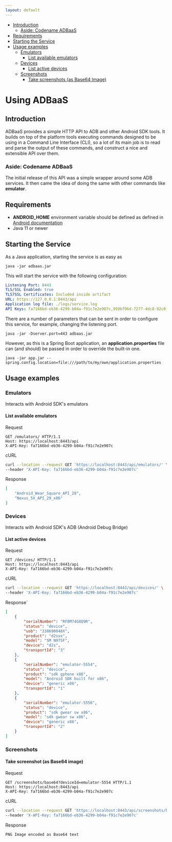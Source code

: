```yaml
---
layout: default
---
```


* [Introduction](#introduction)
    - [Aside: Codename ADBaaS](#aside-codename-adbaas)
* [Requirements](#requirements)
* [Starting the Service](#starting-the-service)
* [Usage examples](#usage-examples)
    - [Emulators](#emulators)
        - [List available emulators](#list-available-emulators)
    - [Devices](#devices)
        - [List active devices](#list-active-devices)
    - [Screenshots](#screenshots)
        - [Take screenshots (as Base64 Image)](#take-screenshot-as-base64-image)

# Using ADBaaS

## Introduction
ADBaaS provides a simple HTTP API to ADB and other Android SDK tools. It builds on top of the platform tools executing commands designed to be using in a Command Line Interface (CLI), so a lot of its main job is to read and parse the output of these commands, and construct a nice and extensible API over them.

### Aside: Codename ADBaaS
The initial release of this API was a simple wrapper around some ADB services. It then came the idea of doing the same with other commands like **emulator**.

## Requirements

* **ANDROID_HOME** environment variable should be defined as defined in [Android documentation](https://developer.android.com/studio/command-line/variables)
* Java 11 or newer

## Starting the Service

As a Java application, starting the service is as easy as

```shell script
java -jar adbaas.jar
```

This will start the service with the following configuration:

```yaml
Listening Port: 8443
TLS/SSL Enabled: true
TLS7SSL Certificates: Included inside artifact
URL: https://127.0.0.1:8443/api
Application log file: ./logs/service.log
API Keys: fa7166bd-eb36-4299-b04a-f91c7e2e907c,959bf96d-7277-4dc8-92c0-747571c1d92b,c2d94953-01bc-439d-892f-e25c2777f41e #Test API Keys
```

There are a number of parameters that can be sent in order to configure this service, for example, changing the listening port.

```shell script
java -jar -Dserver.port=443 adbaas.jar
```

However, as this is a Spring Boot application, an **application.properties** file can (and should) be passed in order to override the built-in one.

```shell script
java -jar app.jar --spring.config.location=file:///path/to/my/own/application.properties
```

## Usage examples

### Emulators

Interacts with Android SDK's emulators

#### List available emulators

Request

```
GET /emulators/ HTTP/1.1
Host: https://localhost:8443/api
X-API-Key: fa7166bd-eb36-4299-b04a-f91c7e2e907c
```

cURL
```sh
curl --location --request GET 'https://localhost:8443/api/emulators/' \
--header 'X-API-Key: fa7166bd-eb36-4299-b04a-f91c7e2e907c'
```

Response

```json
[
    "Android_Wear_Square_API_28",
    "Nexus_5X_API_29_x86"
]
```
    
### Devices

Interacts with Android SDK's ADB (Android Debug Bridge)

#### List active devices

Request

```
GET /devices/ HTTP/1.1
Host: https://localhost:8443/api
X-API-Key: fa7166bd-eb36-4299-b04a-f91c7e2e907c
```

cURL

```sh
curl --location --request GET 'https://localhost:8443/api/devices/' \
--header 'X-API-Key: fa7166bd-eb36-4299-b04a-f91c7e2e907c'
```

Response`

```json
[
    {
        "serialNumber": "RF8M74G8Q9R",
        "status": "device",
        "usb": "338690048X",
        "product": "d2sxx",
        "model": "SM N975F",
        "device": "d2s",
        "transportId": "3"
    },
    {
        "serialNumber": "emulator-5554",
        "status": "device",
        "product": "sdk gphone x86",
        "model": "Android SDK built for x86",
        "device": "generic x86",
        "transportId": "1"
    },
    {
        "serialNumber": "emulator-5556",
        "status": "device",
        "product": "sdk gwear sw x86",
        "model": "sdk gwear sw x86",
        "device": "generic x86",
        "transportId": "2"
    }
]
```

### Screenshots

#### Take screenshot (as Base64 image)

Request

```
GET /screenshots/base64?deviceId=emulator-5554 HTTP/1.1
Host: https://localhost:8443/api
X-API-Key: fa7166bd-eb36-4299-b04a-f91c7e2e907c
```

cURL

```sh
curl --location --request GET 'https://localhost:8443/api/screenshots/base64?deviceId=emulator-5554' \
--header 'X-API-Key: fa7166bd-eb36-4299-b04a-f91c7e2e907c'
```

Response
```
PNG Image encoded as Base64 text
```
